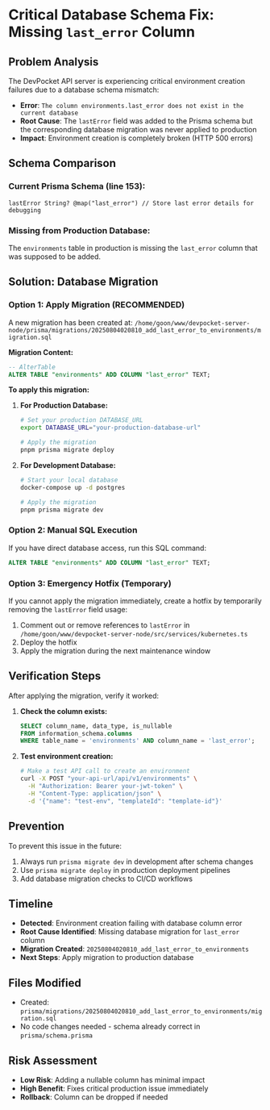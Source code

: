 # Critical Database Schema Fix: Missing `last_error` Column

## Problem Analysis

The DevPocket API server is experiencing critical environment creation failures due to a database schema mismatch:

- **Error**: `The column environments.last_error does not exist in the current database`
- **Root Cause**: The `lastError` field was added to the Prisma schema but the corresponding database migration was never applied to production
- **Impact**: Environment creation is completely broken (HTTP 500 errors)

## Schema Comparison

### Current Prisma Schema (line 153):
```prisma
lastError String? @map("last_error") // Store last error details for debugging
```

### Missing from Production Database:
The `environments` table in production is missing the `last_error` column that was supposed to be added.

## Solution: Database Migration

### Option 1: Apply Migration (RECOMMENDED)

A new migration has been created at:
`/home/goon/www/devpocket-server-node/prisma/migrations/20250804020810_add_last_error_to_environments/migration.sql`

**Migration Content:**
```sql
-- AlterTable
ALTER TABLE "environments" ADD COLUMN "last_error" TEXT;
```

**To apply this migration:**

1. **For Production Database:**
   ```bash
   # Set your production DATABASE_URL
   export DATABASE_URL="your-production-database-url"
   
   # Apply the migration
   pnpm prisma migrate deploy
   ```

2. **For Development Database:**
   ```bash
   # Start your local database
   docker-compose up -d postgres
   
   # Apply the migration
   pnpm prisma migrate dev
   ```

### Option 2: Manual SQL Execution

If you have direct database access, run this SQL command:

```sql
ALTER TABLE "environments" ADD COLUMN "last_error" TEXT;
```

### Option 3: Emergency Hotfix (Temporary)

If you cannot apply the migration immediately, create a hotfix by temporarily removing the `lastError` field usage:

1. Comment out or remove references to `lastError` in `/home/goon/www/devpocket-server-node/src/services/kubernetes.ts`
2. Deploy the hotfix
3. Apply the migration during the next maintenance window

## Verification Steps

After applying the migration, verify it worked:

1. **Check the column exists:**
   ```sql
   SELECT column_name, data_type, is_nullable 
   FROM information_schema.columns 
   WHERE table_name = 'environments' AND column_name = 'last_error';
   ```

2. **Test environment creation:**
   ```bash
   # Make a test API call to create an environment
   curl -X POST "your-api-url/api/v1/environments" \
     -H "Authorization: Bearer your-jwt-token" \
     -H "Content-Type: application/json" \
     -d '{"name": "test-env", "templateId": "template-id"}'
   ```

## Prevention

To prevent this issue in the future:

1. Always run `prisma migrate dev` in development after schema changes
2. Use `prisma migrate deploy` in production deployment pipelines
3. Add database migration checks to CI/CD workflows

## Timeline

- **Detected**: Environment creation failing with database column error
- **Root Cause Identified**: Missing database migration for `last_error` column
- **Migration Created**: `20250804020810_add_last_error_to_environments`
- **Next Steps**: Apply migration to production database

## Files Modified

- Created: `prisma/migrations/20250804020810_add_last_error_to_environments/migration.sql`
- No code changes needed - schema already correct in `prisma/schema.prisma`

## Risk Assessment

- **Low Risk**: Adding a nullable column has minimal impact
- **High Benefit**: Fixes critical production issue immediately
- **Rollback**: Column can be dropped if needed